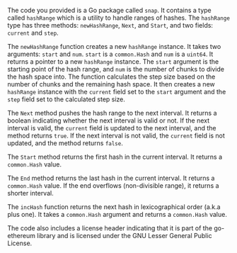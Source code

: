 The code you provided is a Go package called `snap`. It contains a type called `hashRange` which is a utility to handle ranges of hashes. The `hashRange` type has three methods: `newHashRange`, `Next`, and `Start`, and two fields: `current` and `step`.

The `newHashRange` function creates a new `hashRange` instance. It takes two arguments: `start` and `num`. `start` is a `common.Hash` and `num` is a `uint64`. It returns a pointer to a new `hashRange` instance. The `start` argument is the starting point of the hash range, and `num` is the number of chunks to divide the hash space into. The function calculates the step size based on the number of chunks and the remaining hash space. It then creates a new `hashRange` instance with the `current` field set to the `start` argument and the `step` field set to the calculated step size.

The `Next` method pushes the hash range to the next interval. It returns a boolean indicating whether the next interval is valid or not. If the next interval is valid, the `current` field is updated to the next interval, and the method returns `true`. If the next interval is not valid, the `current` field is not updated, and the method returns `false`.

The `Start` method returns the first hash in the current interval. It returns a `common.Hash` value.

The `End` method returns the last hash in the current interval. It returns a `common.Hash` value. If the end overflows (non-divisible range), it returns a shorter interval.

The `incHash` function returns the next hash in lexicographical order (a.k.a plus one). It takes a `common.Hash` argument and returns a `common.Hash` value.

The code also includes a license header indicating that it is part of the go-ethereum library and is licensed under the GNU Lesser General Public License.